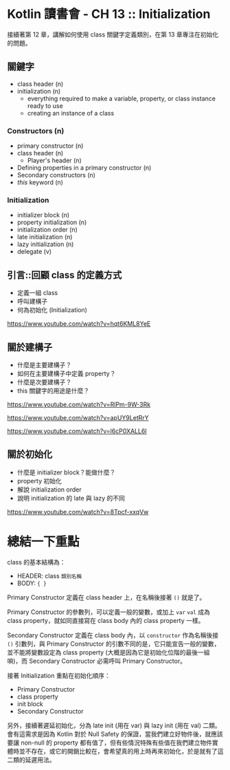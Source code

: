 # Kotlin 讀書會 - CH 13 :: Initialization

接續著第 12 章，講解如何使用 class 關鍵字定義類別，在第 13 章專注在初始化的問題。

## 關鍵字

* class header (n)
* initialization (n)
  * everything required to make a variable, property, or class instance ready to use
  * creating an instance of a class

### Constructors (n)

* primary constructor (n)
* class header (n)
  * Player's header (n)
* Defining properties in a primary constructor (n)
* Secondary constructors (n)
* *this* keyword (n)

### Initialization

* initializer block (n)
* property initialization (n)
* initialization order (n)
* late initialization (n)
* lazy initialization (n)
* delegate (v)


## 引言::回顧 class 的定義方式 

* 定義一組 class
* 呼叫建構子
* 何為初始化 (Initialization)

https://www.youtube.com/watch?v=hqt6KML8YeE


## 關於建構子

* 什麼是主要建構子？
* 如何在主要建構子中定義 property？
* 什麼是次要建構子？
* this 關鍵字的用途是什麼？

https://www.youtube.com/watch?v=RlPm-9W-3Rk

https://www.youtube.com/watch?v=apUY9LetRrY

https://www.youtube.com/watch?v=l6cP0XALL6I

## 關於初始化 

* 什麼是 initializer block？能做什麼？
* property 初始化 
* 解說 initialization order
* 說明 initialization 的 late 與 lazy 的不同

https://www.youtube.com/watch?v=8Tpcf-xxqVw


# 總結一下重點

class 的基本結構為：

* HEADER: class `類別名稱`
* BODY: `{ }`

Primary Constructor 定義在 class header 上，在名稱後接著 `()` 就是了。

Primary Constructor 的參數列，可以定義一般的變數，或加上 `var` `val` 成為 class property，就如同直接寫在 class body 內的 class property 一樣。

Secondary Constructor 定義在 class body 內，以 `constructor` 作為名稱後接 `()` 引數列，與 Primary Constructor 的引數不同的是，它只能宣告一般的變數，並不能將變數設定為 class property (大概是因為它是初始化位階的最後一組唄)，而 Secondary Constructor 必需呼叫 Primary Constructor。

接著 Initialization 重點在初始化順序：

* Primary Constructor
* class property
* init block
* Secondary Constructor

另外，接續著遲延初始化，分為 late init (用在 var) 與 lazy init (用在 val) 二類。會有這需求是因為 Kotlin 對於 Null Safety 的保證，當我們建立好物件後，就應該要讓 non-null 的 property 都有值了，但有些情況特殊有些值在我們建立物件實體時並不存在，或它的開銷比較在，會希望真的用上時再來初始化，於是就有了這二類的延遲用法。




